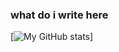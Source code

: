 ### what do i write here
[![My GitHub stats](https://github-readme-stats.vercel.app/api?username=judahtegart&theme=radical)]
